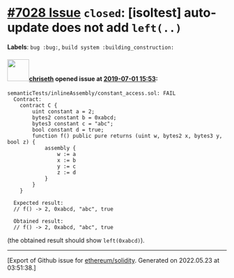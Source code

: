 # [\#7028 Issue](https://github.com/ethereum/solidity/issues/7028) `closed`: [isoltest] auto-update does not add `left(..)`
**Labels**: `bug :bug:`, `build system :building_construction:`


#### <img src="https://avatars.githubusercontent.com/u/9073706?v=4" width="50">[chriseth](https://github.com/chriseth) opened issue at [2019-07-01 15:53](https://github.com/ethereum/solidity/issues/7028):

```
semanticTests/inlineAssembly/constant_access.sol: FAIL
  Contract:
    contract C {
        uint constant a = 2;
        bytes2 constant b = 0xabcd;
        bytes3 constant c = "abc";
        bool constant d = true;
        function f() public pure returns (uint w, bytes2 x, bytes3 y, bool z) {
            assembly {
                w := a
                x := b
                y := c
                z := d
            }
        }
    }

  Expected result:
  // f() -> 2, 0xabcd, "abc", true

  Obtained result:
  // f() -> 2, 0xabcd, "abc", true
```

(the obtained result should show `left(0xabcd)`).




-------------------------------------------------------------------------------



[Export of Github issue for [ethereum/solidity](https://github.com/ethereum/solidity). Generated on 2022.05.23 at 03:51:38.]
